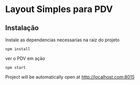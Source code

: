 # Layout Simples para PDV

## Instalação

Instale as dependencias necessarias na raiz do projeto

```
npm install
```

ver o PDV em ação

```
npm start
```

Project will be automatically open at http://localhost.com:8015
